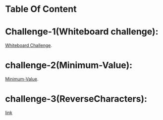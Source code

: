 #
# Table Of Content
# Challenge-1(Whiteboard challenge):
  [Whiteboard Challenge](https://github.com/OmarAmjad310/challenges-and-dataStructure/tree/main/Whiteboard%20challenge).

# challenge-2(Minimum-Value):
 [Minimum-Value](https://github.com/OmarAmjad310/challenges-and-dataStructure/tree/main/Minimum-Value).

 # challenge-3(ReverseCharacters):
 [link](https://github.com/OmarAmjad310/challenges-and-dataStructure/tree/main/Reverse-Characters)

